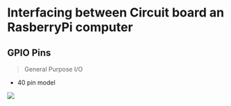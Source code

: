 # Interfacing between Circuit board an RasberryPi computer
## GPIO Pins
> General Purpose I/O 
- 40 pin model
<img src="https://www.raspberrypi.com/documentation/computers/images/GPIO-Pinout-Diagram-2.png"/>